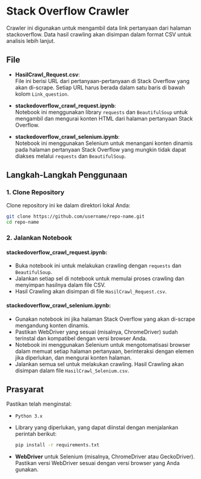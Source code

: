 # Stack Overflow Crawler

Crawler ini digunakan untuk mengambil data link pertanyaan dari halaman stackoverflow. Data hasil crawling akan disimpan dalam format CSV untuk analisis lebih lanjut.

## File 

- **HasilCrawl_Request.csv**:  
  File ini berisi URL dari pertanyaan-pertanyaan di Stack Overflow yang akan di-scrape. Setiap URL harus berada dalam satu baris di bawah kolom `Link_question`.

- **stackedoverflow_crawl_request.ipynb**:  
  Notebook ini menggunakan library `requests` dan `BeautifulSoup` untuk mengambil dan mengurai konten HTML dari halaman pertanyaan Stack Overflow.

- **stackedoverflow_crawl_selenium.ipynb**:  
  Notebook ini menggunakan Selenium untuk menangani konten dinamis pada halaman pertanyaan Stack Overflow yang mungkin tidak dapat diakses melalui `requests` dan `BeautifulSoup`.

## Langkah-Langkah Penggunaan

### 1. Clone Repository
Clone repository ini ke dalam direktori lokal Anda:
```bash
git clone https://github.com/username/repo-name.git
cd repo-name
```
### 2. Jalankan Notebook

#### **stackedoverflow_crawl_request.ipynb**:
  - Buka notebook ini untuk melakukan crawling dengan `requests` dan `BeautifulSoup`.
  - Jalankan setiap sel di notebook untuk memulai proses crawling dan menyimpan hasilnya dalam file CSV.
  - Hasil Crawling akan disimpan di file `HasilCrawl_Request.csv`.

#### **stackedoverflow_crawl_selenium.ipynb**:
  - Gunakan notebook ini jika halaman Stack Overflow yang akan di-scrape mengandung konten dinamis.
  - Pastikan WebDriver yang sesuai (misalnya, ChromeDriver) sudah terinstal dan kompatibel dengan versi browser Anda.
  - Notebook ini menggunakan Selenium untuk mengotomatisasi browser dalam memuat setiap halaman pertanyaan, berinteraksi dengan elemen jika diperlukan, dan mengurai konten halaman.
  - Jalankan semua sel untuk melakukan crawling. Hasil Crawling akan disimpan dalam file `HasilCrawl_Selenium.csv`.

## Prasyarat

Pastikan telah menginstal:
- `Python 3.x`
- Library yang diperlukan, yang dapat diinstal dengan menjalankan perintah berikut:
  ```bash
  pip install -r requirements.txt
  ```

- **WebDriver** untuk Selenium (misalnya, ChromeDriver atau GeckoDriver). Pastikan versi WebDriver sesuai dengan versi browser yang Anda gunakan.



